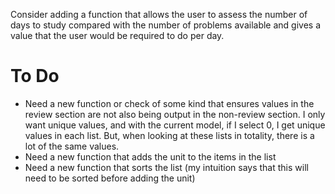 Consider adding a function that allows the user to assess the number of days to study compared with the number of problems available and gives a value that the user would be required to do per day. 


# To Do
 - Need a new function or check of some kind that ensures values in the review section are not also being output in the non-review section. I only want unique values, and with the current model, if I select 0, I get unique values in each list. But, when looking at these lists in totality, there is a lot of the same values. 
 - Need a new function that adds the unit to the items in the list
 - Need a new function that sorts the list (my intuition says that this will need to be sorted before adding the unit)